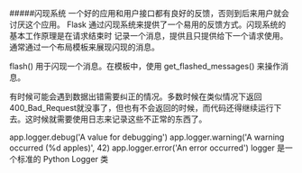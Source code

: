 #####闪现系统
一个好的应用和用户接口都有良好的反馈，否则到后来用户就会讨厌这个应用。 Flask 通过闪现系统来提供了一个易用的反馈方式。闪现系统的基本工作原理是在请求结束时 记录一个消息，提供且只提供给下一个请求使用。通常通过一个布局模板来展现闪现的消息。

flash() 用于闪现一个消息。在模板中，使用 get_flashed_messages() 来操作消息。

有时候可能会遇到数据出错需要纠正的情况。多数时候在类似情况下返回400_Bad_Request就没事了，但也有不会返回的时候，而代码还得继续运行下去。这时候就需要使用日志来记录这些不正常的东西了。

app.logger.debug('A value for debugging')
app.logger.warning('A warning occurred (%d apples)', 42)
app.logger.error('An error occurred')
logger 是一个标准的 Python Logger 类
